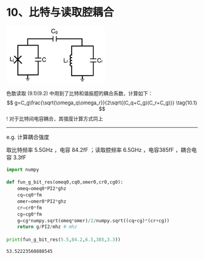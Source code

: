 # 10、比特与读取腔耦合

<font size=2>

<img src="image/couple-q-lcr.png" width="260px">

色散读取 $(9.1)(9.2)$ 中用到了比特和谐振腔的耦合系数，计算如下：
$$
g=C_g\frac{\sqrt{\omega_q\omega_r}}{2\sqrt{(C_q+C_g)(C_r+C_g)}}
\tag{10.1}
$$
! 对于比特间电容耦合，其强度计算方式同上

</font>

---
e.g. 计算耦合强度

取比特频率 5.5GHz ，电容 84.2fF ；读取腔频率 6.5GHz ，电容385fF ，耦合电容 3.3fF

```py
import numpy

def fun_g_bit_res(omeq0,cq0,omer0,cr0,cg0):
    omeq=omeq0*PI2*ghz
    cq=cq0*fm
    omer=omer0*PI2*ghz
    cr=cr0*fm
    cg=cg0*fm
    g=cg*numpy.sqrt(omeq*omer)/2/numpy.sqrt((cq+cg)*(cr+cg))
    return g/PI2/mhz # mhz

print(fun_g_bit_res(5.5,84.2,6.5,385,3.3))
```
```
53.52223560888545
```